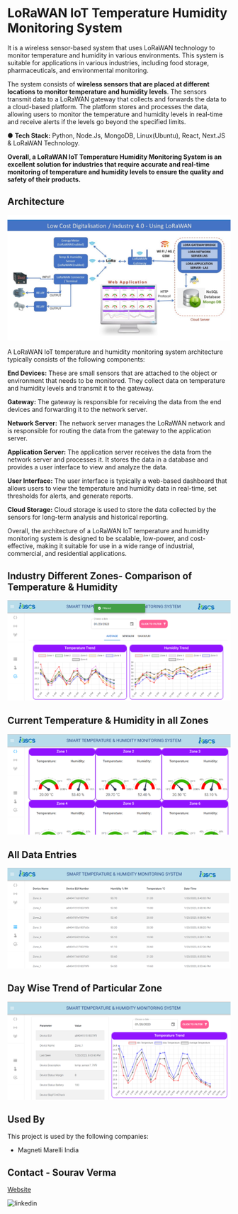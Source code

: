 
# LoRaWAN IoT Temperature Humidity Monitoring System

It is a wireless sensor-based system that uses LoRaWAN technology to monitor temperature and humidity in various environments. This system is suitable for applications in various industries, including food storage, pharmaceuticals, and environmental monitoring.

The system consists of <b>wireless sensors that are placed at different locations to monitor temperature and humidity levels</b>. The sensors transmit data to a LoRaWAN gateway that collects and forwards the data to a cloud-based platform. The platform stores and processes the data, allowing users to monitor the temperature and humidity levels in real-time and receive alerts if the levels go beyond the specified limits.

● <b>Tech Stack:</b> 
Python, Node.Js, MongoDB, Linux(Ubuntu), React, Next.JS & LoRaWAN Technology.

<b>Overall, a LoRaWAN IoT Temperature Humidity Monitoring System is an excellent solution for industries that require accurate and real-time monitoring of temperature and humidity levels to ensure the quality and safety of their products.</b>

## Architecture

![App Screenshot](./architecture.jpg)

A LoRaWAN IoT temperature and humidity monitoring system architecture typically consists of the following components:

<b> End Devices:</b> These are small sensors that are attached to the object or environment that needs to be monitored. They collect data on temperature and humidity levels and transmit it to the gateway.

<b>Gateway:</b> The gateway is responsible for receiving the data from the end devices and forwarding it to the network server.

<b>Network Server:</b> The network server manages the LoRaWAN network and is responsible for routing the data from the gateway to the application server.

<b>Application Server:</b> The application server receives the data from the network server and processes it. It stores the data in a database and provides a user interface to view and analyze the data.

<b>User Interface:</b> The user interface is typically a web-based dashboard that allows users to view the temperature and humidity data in real-time, set thresholds for alerts, and generate reports.

<b>Cloud Storage:</b> Cloud storage is used to store the data collected by the sensors for long-term analysis and historical reporting.

Overall, the architecture of a LoRaWAN IoT temperature and humidity monitoring system is designed to be scalable, low-power, and cost-effective, making it suitable for use in a wide range of industrial, commercial, and residential applications.

## Industry Different Zones- Comparison of Temperature & Humidity

![App Screenshot](./02.png)


## Current Temperature & Humidity in all Zones

![App Screenshot](./01.png)

## All Data Entries

![App Screenshot](./03.png)

## Day Wise Trend of Particular Zone

![App Screenshot](./04.png)


## Used By

This project is used by the following companies:

- Magneti Marelli India


## Contact - Sourav Verma 

[ Website](https://igscs.in/)

![linkedin](https://www.linkedin.com/in/sourav-verma-/)


